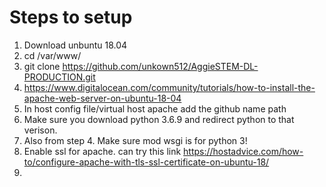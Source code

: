 
# Steps to setup
1) Download unbuntu 18.04
2) cd /var/www/
3) git clone https://github.com/unkown512/AggieSTEM-DL-PRODUCTION.git
4) https://www.digitalocean.com/community/tutorials/how-to-install-the-apache-web-server-on-ubuntu-18-04
5) In host config file/virtual host apache add the github name path
6) Make sure you download python 3.6.9 and redirect python to that verison.
7) Also from step 4. Make sure mod wsgi is for python 3!
8) Enable ssl for apache. can try this link https://hostadvice.com/how-to/configure-apache-with-tls-ssl-certificate-on-ubuntu-18/
9) 


